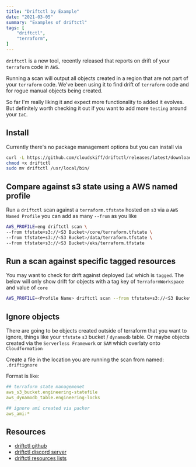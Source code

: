 ```yaml
---
title: "Driftctl by Example"
date: "2021-03-05"
summary: "Examples of driftctl"
tags: [
    "driftctl",
    "terraform",
]
---
```


`driftctl` is a new tool, recently released that reports on drift of your `terraform` code in `AWS`.

Running a scan will output all objects created in a region that are not part of your `terraform` code. We've been using it to find drift of `terraform` code and for rogue manual objects being created.

So far I'm really liking it and expect more functionality to added it evolves. But definitely worth checking it out if you want to add more `testing` around your `IaC`.

## Install

Currently there's no package management options but you can install via

``` bash
curl -L https://github.com/cloudskiff/driftctl/releases/latest/download/driftctl_linux_amd64 -o driftctl
chmod +x driftctl
sudo mv driftctl /usr/local/bin/
```

## Compare against s3 state using a AWS named profile

Run a `driftctl` scan against a `terraform.tfstate` hosted on `s3` via a `AWS Named Profile` you can add as many `--from` as you like

``` bash
AWS_PROFILE=eng driftctl scan \
--from tfstate+s3://<S3 Bucket>/core/terraform.tfstate \
--from tfstate+s3://<S3 Bucket>/data/terraform.tfstate \
--from tfstate+s3://<S3 Bucket>/eks/terraform.tfstate
```

## Run a scan against specific tagged resources

You may want to check for drift against deployed `IaC` which is `tagged`. The below will only show drift for objects with a tag key of `TerraformWorkspace` and value of `core`

``` bash
AWS_PROFILE=<Profile Name> driftctl scan --from tfstate+s3://<S3 Bucket>/core/terraform.tfstate --filter "Attr.Tags.TerraformWorkspace == 'core'"
```

## Ignore objects

There are going to be objects created outside of terraform that you want to ignore, things like your `tfstate` `s3` bucket / `dynamodb` table. Or maybe objects created via the `Serverless Framework` or `SAM` which overlaty onto `Cloudformation`

Create a file in the location you are running the scan from named: `.driftignore`

Format is like:

``` yaml
## terraform state managemenet
aws_s3_bucket.engineering-statefile
aws_dynamodb_table.engineering-locks

## ignore ami created via packer
aws_ami:*
```

## Resources

- [driftctl github](https://github.com/cloudskiff/driftctl)
- [driftctl discord server](https://discord.com/invite/NMCBxtD7Nd)
- [driftctl resources lists](https://docs.driftctl.com/0.6.0/providers/aws/resources/)
